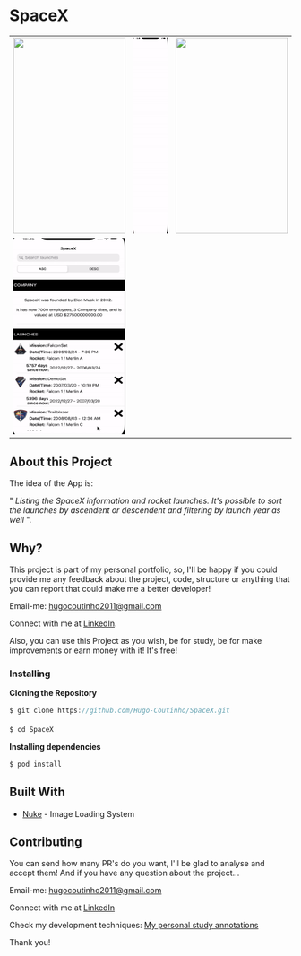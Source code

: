 # SpaceX
<div style="text-align: center">
    <table>
        <tr>
            <td style="text-align: center">
                    <img src="https://github.com/Hugo-Coutinho/SpaceX/blob/master/SpaceX/Core/Helper/readme%20gifs/filtering.gif?raw=true" width="200" height="350"/>
                </a>
            </td>            
            <td style="text-align: center">
                    <img src="https://github.com/Hugo-Coutinho/SpaceX/blob/master/SpaceX/Core/Helper/readme%20gifs/opening.gif?raw=true" width="200" height="350"/>
                </a>
            </td>            
            <td style="text-align: center">
                    <img src="https://github.com/Hugo-Coutinho/SpaceX/blob/master/SpaceX/Core/Helper/readme%20gifs/scrolling.gif?raw=true" width="200" height="350"/>
                </a>
            </td>            
        </tr>
        <tr>         
            <td style="text-align: center">
                    <img src="https://github.com/Hugo-Coutinho/SpaceX/blob/master/SpaceX/Core/Helper/readme%20gifs/sorting.gif?raw=true" width="200" height="350"/>
                </a>
            </td>              
        </tr>
    </table>
</div>

## About this Project

The idea of the App is:

" *Listing the SpaceX information and rocket launches. It's possible to sort the launches by ascendent or descendent and filtering by launch year as well* ".

## Why?

This project is part of my personal portfolio, so, I'll be happy if you could provide me any feedback about the project, code, structure or anything that you can report that could make me a better developer!

Email-me: hugocoutinho2011@gmail.com

Connect with me at [LinkedIn](https://www.linkedin.com/in/hugo-coutinho-aaa3b0114/?locale=en_US).

Also, you can use this Project as you wish, be for study, be for make improvements or earn money with it!
It's free!

### Installing

**Cloning the Repository**

```swift
$ git clone https://github.com/Hugo-Coutinho/SpaceX.git

$ cd SpaceX
```

**Installing dependencies**

```swift
$ pod install
```

## Built With

- [Nuke](https://github.com/kean/Nuke) - Image Loading System


## Contributing

You can send how many PR's do you want, I'll be glad to analyse and accept them! And if you have any question about the project...

Email-me: hugocoutinho2011@gmail.com

Connect with me at [LinkedIn](https://www.linkedin.com/in/hugo-coutinho-aaa3b0114/?locale=en_US)

Check my development techniques: [My personal study annotations](http://bloghugocoutinho.wordpress.com)

Thank you!

